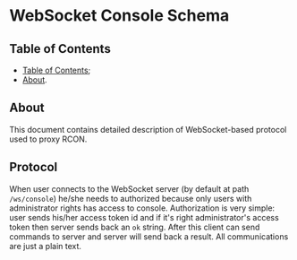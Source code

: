# WebSocket Console Schema

## Table of Contents

- [Table of Contents](#table-of-contents);
- [About](#about).

## About

This document contains detailed description of WebSocket-based protocol used to proxy RCON.

## Protocol

When user connects to the WebSocket server (by default at path `/ws/console`) he/she needs
to authorized because only users with administrator rights has access to console. Authorization
is very simple: user sends his/her access token id and if it's right administrator's access token
then server sends back an `ok` string. After this client can send commands to server and server
will send back a result. All communications are just a plain text.
